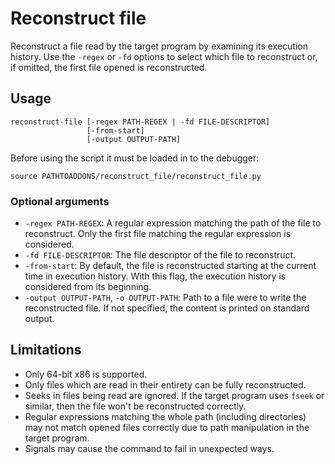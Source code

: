 # Reconstruct file

Reconstruct a file read by the target program by examining its execution
history. Use the `-regex` or `-fd` options to select which file to reconstruct
or, if omitted, the first file opened is reconstructed.

## Usage

```
reconstruct-file [-regex PATH-REGEX | -fd FILE-DESCRIPTOR]
                 [-from-start]
                 [-output OUTPUT-PATH]
```

Before using the script it must be loaded in to the debugger:
```
source PATHTOADDONS/reconstruct_file/reconstruct_file.py
```

### Optional arguments

- `-regex PATH-REGEX`:
  A regular expression matching the path of the file to reconstruct. Only the
  first file matching the regular expression is considered.
- `-fd FILE-DESCRIPTOR`:
  The file descriptor of the file to reconstruct.
- `-from-start`:
  By default, the file is reconstructed starting at the current time in
  execution history. With this flag, the execution history is considered from
  its beginning.
- `-output OUTPUT-PATH`, `-o OUTPUT-PATH`:
  Path to a file were to write the reconstructed file. If not specified, the
  content is printed on standard output.

## Limitations

- Only 64-bit x86 is supported.
- Only files which are read in their entirety can be fully reconstructed.
- Seeks in files being read are ignored. If the target program uses `fseek` or
  similar, then the file won't be reconstructed correctly.
- Regular expressions matching the whole path (including directories) may
  not match opened files correctly due to path manipulation in the target
  program.
- Signals may cause the command to fail in unexpected ways.
